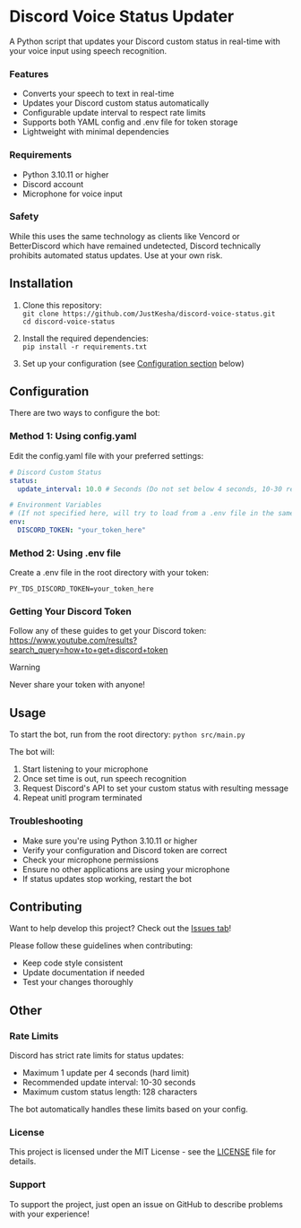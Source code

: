 # Discord Voice Status Updater

A Python script that updates your Discord custom status in real-time with your voice input using speech recognition.

### Features

- Converts your speech to text in real-time
- Updates your Discord custom status automatically
- Configurable update interval to respect rate limits
- Supports both YAML config and .env file for token storage
- Lightweight with minimal dependencies

### Requirements

- Python 3.10.11 or higher
- Discord account
- Microphone for voice input

### Safety

While this uses the same technology as clients like Vencord or BetterDiscord which have remained undetected, Discord technically prohibits automated status updates. Use at your own risk.

## Installation

1. Clone this repository:<br>
`git clone https://github.com/JustKesha/discord-voice-status.git`<br>
`cd discord-voice-status`

4. Install the required dependencies:<br>
`pip install -r requirements.txt`

6. Set up your configuration (see [Configuration section](#configuration) below)

## Configuration

There are two ways to configure the bot:

### Method 1: Using config.yaml

Edit the config.yaml file with your preferred settings:

```yaml
# Discord Custom Status
status:
  update_interval: 10.0 # Seconds (Do not set below 4 seconds, 10-30 recommended)

# Environment Variables
# (If not specified here, will try to load from a .env file in the same directory)
env:
  DISCORD_TOKEN: "your_token_here"
```

### Method 2: Using .env file

Create a .env file in the root directory with your token:
```env
PY_TDS_DISCORD_TOKEN=your_token_here
```

### Getting Your Discord Token

Follow any of these guides to get your Discord token:
https://www.youtube.com/results?search_query=how+to+get+discord+token

> [!WARNING]
> Never share your token with anyone!

## Usage

To start the bot, run from the root directory:
`python src/main.py`

The bot will:
1. Start listening to your microphone
2. Once set time is out, run speech recognition
3. Request Discord's API to set your custom status with resulting message
4. Repeat unitl program terminated

### Troubleshooting

- Make sure you're using Python 3.10.11 or higher
- Verify your configuration and Discord token are correct
- Check your microphone permissions
- Ensure no other applications are using your microphone
- If status updates stop working, restart the bot

## Contributing

Want to help develop this project? Check out the [Issues tab](../../issues)!

Please follow these guidelines when contributing:
- Keep code style consistent
- Update documentation if needed
- Test your changes thoroughly

## Other

### Rate Limits

Discord has strict rate limits for status updates:
- Maximum 1 update per 4 seconds (hard limit)
- Recommended update interval: 10-30 seconds
- Maximum custom status length: 128 characters

The bot automatically handles these limits based on your config.

### License

This project is licensed under the MIT License - see the [LICENSE](LICENSE) file for details.

### Support

To support the project, just open an issue on GitHub to describe problems with your experience!

